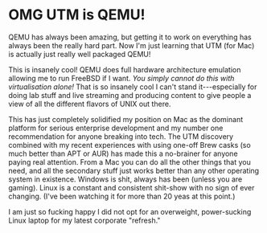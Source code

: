 # OMG UTM is QEMU!

QEMU has always been amazing, but getting it to work on everything has always been the really hard part. Now I'm just learning that UTM (for Mac) is actually just really well packaged QEMU! 

This is insanely cool! QEMU does full hardware architecture emulation allowing me to run FreeBSD if I want. *You simply cannot do this with virtualisation alone!* That is so insanely cool I can't stand it---especially for doing lab stuff and live streaming and producing content to give people a view of all the different flavors of UNIX out there.

This has just completely solidified my position on Mac as the dominant platform for serious enterprise development and my number one recommendation for anyone breaking into tech. The UTM discovery combined with my recent experiences with using one-off Brew casks (so much better than APT or AUR) has made this a no-brainer for anyone paying real attention. From a Mac you can do all the other things that you need, and all the secondary stuff just works better than any other operating system in existence. Windows is shit, always has been (unless you are gaming). Linux is a constant and consistent shit-show with no sign of ever changing. (I've been watching it for more than 20 yeas at this point.)

I am just so fucking happy I did not opt for an overweight, power-sucking Linux laptop for my latest corporate "refresh."
